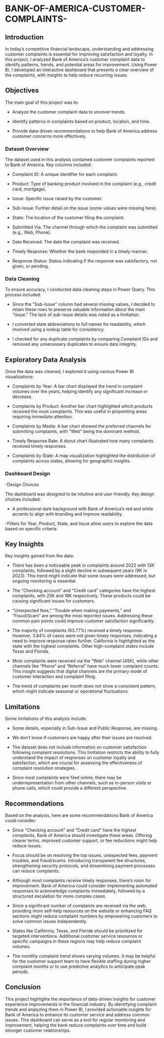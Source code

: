 # BANK-OF-AMERICA-CUSTOMER-COMPLAINTS-

## Introduction

In today’s competitive financial landscape, understanding and addressing customer complaints is essential for improving satisfaction and loyalty. In this project, I analyzed Bank of America’s customer complaint data to identify patterns, trends, and potential areas for improvement. Using Power BI, I developed an interactive dashboard that presents a clear overview of the complaints, with insights to help reduce recurring issues.

## Objectives 

The main goal of this project was to:

- Analyze the customer complaint data to uncover trends.

- Identify patterns in complaints based on product, location, and time.

- Provide data-driven recommendations to help Bank of America address customer concerns more effectively.

### Dataset Overview 

The dataset used in this analysis contained customer complaints reported to Bank of America. Key columns included:

- Complaint ID: A unique identifier for each complaint.

- Product: Type of banking product involved in the complaint (e.g., credit card, mortgage).

- Issue: Specific issue raised by the customer.

- Sub-Issue: Further detail on the issue (some values were missing here).

- State: The location of the customer filing the complaint.

- Submitted Via: The channel through which the complaint was submitted (e.g., Web, Phone).

- Date Received: The date the complaint was received.

- Timely Response: Whether the bank responded in a timely manner.

- Response Status: Status indicating if the response was satisfactory, not given, or pending.


### Data Cleaning

To ensure accuracy, I conducted data cleaning steps in Power Query. This process included:

- Since the "Sub-Issue" column had several missing values, I decided to retain these rows to preserve valuable information about the main "Issue." The lack of sub-issue details was noted as a limitation.

- I converted state abbreviations to full names for readability, which involved using a lookup table for consistency.

- I checked for any duplicate complaints by comparing Complaint IDs and removed any unnecessary duplicates to ensure data integrity.

## Exploratory Data Analysis

Once the data was cleaned, I explored it using various Power BI visualizations:

- Complaints by Year: A bar chart displayed the trend in complaint volumes over the years, helping identify any significant increase or decrease.

- Complaints by Product: Another bar chart highlighted which products received the most complaints. This was useful in pinpointing areas requiring immediate attention.

- Complaints by Media: A bar chart showed the preferred channels for submitting complaints, with "Web" being the dominant method.

- Timely Response Rate: A donut chart illustrated how many complaints received timely responses.

- Complaints by State: A map visualization highlighted the distribution of complaints across states, allowing for geographic insights.


### Dashboard Design

-Design Choices

The dashboard was designed to be intuitive and user-friendly. Key design choices included:

- A professional dark background with Bank of America’s red and white accents to align with branding and improve readability.

-Filters for Year, Product, State, and Issue allow users to explore the data based on specific criteria.

## Key Insights

Key insights gained from the data:

- There has been a noticeable peak in complaints around 2022 with 13K complaints, followed by a slight decline in subsequent years (9K in 2023). This trend might indicate that some issues were addressed, but ongoing monitoring is essential.

- The “Checking account” and “Credit card” categories have the highest complaints, with 25K and 16K respectively. These products could be causing significant issues for customers.

- “Unexpected fees,” “Trouble when making payments,” and “Fraud/Scam” are among the most reported issues. Addressing these common pain points could improve customer satisfaction significantly.

- The majority of complaints (93.77%) received a timely response. However, 3.84% of cases were not given timely responses, indicating a need to improve response rates further. California is highlighted as the state with the highest complaints. Other high-complaint states include Texas and Florida.

- Most complaints were received via the “Web” channel (45K), while other channels like “Phone” and “Referral” have much lower complaint counts. This insight suggests that digital channels are the primary mode of customer interaction and complaint filing.

- The trend of complaints per month does not show a consistent pattern, which might indicate seasonal or operational fluctuations.

## Limitations

Some limitations of this analysis include:

- Some details, especially in Sub-Issue and Public Response, are missing.

- We don’t know if customers are happy after their issues are resolved.

- The dataset does not include information on customer satisfaction following complaint resolutions. This limitation restricts the ability to fully understand the impact of responses on customer loyalty and satisfaction, which are crucial for assessing the effectiveness of complaint resolution strategies.

- Since most complaints were filed online, there may be underrepresentation from other channels, such as in-person visits or phone calls, which could provide a different perspective.

## Recommendations

Based on the analysis, here are some recommendations Bank of America could consider:

- Since “Checking account” and “Credit card” have the highest complaints, Bank of America should investigate these areas. Offering clearer terms, improved customer support, or fee reductions might help reduce issues.

- Focus should be on resolving the top issues, unexpected fees, payment troubles, and fraud/scams. Introducing transparent fee structures, strengthening security protocols, and streamlining payment processes can reduce complaints.

- Although most complaints receive timely responses, there’s room for improvement. Bank of America could consider implementing automated responses to acknowledge complaints immediately, followed by a structured escalation for more complex cases.

- Since a significant number of complaints are received via the web, providing more self-help resources on the website or enhancing FAQ sections might reduce complaint numbers by empowering customers to solve common issues independently.

- States like California, Texas, and Florida should be prioritized for targeted interventions. Additional customer service resources or specific campaigns in these regions may help reduce complaint volumes.

- The monthly complaint trend shows varying volumes. It may be helpful for the customer support team to have flexible staffing during higher complaint months or to use predictive analytics to anticipate peak periods.

## Conclusion

This project highlights the importance of data-driven insights for customer experience improvements in the financial industry. By identifying complaint trends and analyzing them in Power BI, I provided actionable insights for Bank of America to enhance its customer service and address common issues. This dashboard can serve as a tool for regular monitoring and improvement, helping the bank reduce complaints over time and build stronger customer relationships.


